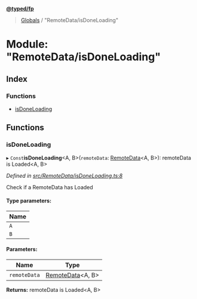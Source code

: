 **[@typed/fp](../README.md)**

> [Globals](../globals.md) / "RemoteData/isDoneLoading"

# Module: "RemoteData/isDoneLoading"

## Index

### Functions

* [isDoneLoading](_remotedata_isdoneloading_.md#isdoneloading)

## Functions

### isDoneLoading

▸ `Const`**isDoneLoading**\<A, B>(`remoteData`: [RemoteData](_remotedata_remotedata_.md#remotedata)\<A, B>): remoteData is Loaded\<A, B>

*Defined in [src/RemoteData/isDoneLoading.ts:8](https://github.com/TylorS/typed-fp/blob/6ccb290/src/RemoteData/isDoneLoading.ts#L8)*

Check if a RemoteData has Loaded

#### Type parameters:

Name |
------ |
`A` |
`B` |

#### Parameters:

Name | Type |
------ | ------ |
`remoteData` | [RemoteData](_remotedata_remotedata_.md#remotedata)\<A, B> |

**Returns:** remoteData is Loaded\<A, B>
